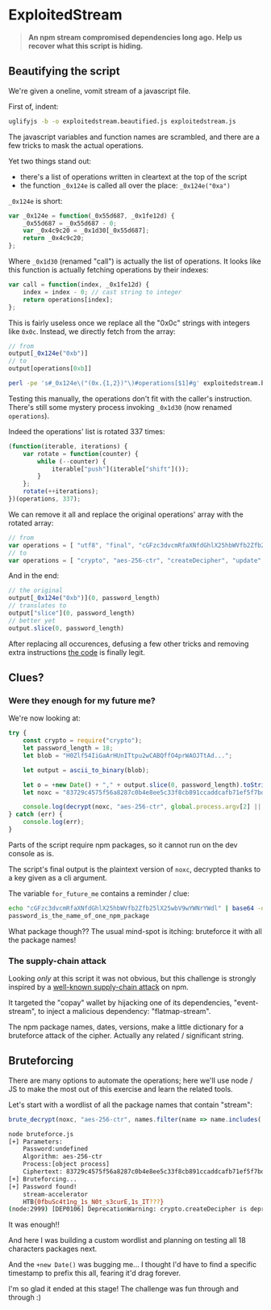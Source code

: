 # ExploitedStream

> **An npm stream compromised dependencies long ago.**
> **Help us recover what this script is hiding.**

## Beautifying the script

We're given a oneline, vomit stream of a javascript file.

First of, indent:

```bash
uglifyjs -b -o exploitedstream.beautified.js exploitedstream.js
```

The javascript variables and function names are scrambled, and there are a few
tricks to mask the actual operations.

Yet two things stand out:

- there's a list of operations written in cleartext at the top of the script
- the function `_0x124e` is called all over the place: `_0x124e("0xa")`

`_0x124e` is short:

```javascript
var _0x124e = function(_0x55d687, _0x1fe12d) {
    _0x55d687 = _0x55d687 - 0;
    var _0x4c9c20 = _0x1d30[_0x55d687];
    return _0x4c9c20;
};
```

Where `_0x1d30` (renamed "call") is actually the list of operations. It looks like this
function is actually fetching operations by their indexes:

```javascript
var call = function(index, _0x1fe12d) {
    index = index - 0; // cast string to integer
    return operations[index];
};
```

This is fairly useless once we replace all the "0x0c" strings with integers
like `0x0c`. Instead, we directly fetch from the array:

```javascript
// from
output[_0x124e("0xb")]
// to
output[operations[0xb]]
```

```bash
perl -pe 's#_0x124e\("(0x.{1,2})"\)#operations[$1]#g' exploitedstream.beautified.js > exploitedstream.beautified.clarified.js
```

Testing this manually, the operations don't fit with the caller's instruction.
There's still some mystery process invoking `_0x1d30` (now renamed `operations`).

Indeed the operations' list is rotated 337 times:

```javascript
(function(iterable, iterations) {
    var rotate = function(counter) {
        while (--counter) {
            iterable["push"](iterable["shift"]());
        }
    };
    rotate(++iterations);
})(operations, 337);
```

We can remove it all and replace the original operations' array with the rotated array:

```javascript
// from
var operations = [ "utf8", "final", "cGFzc3dvcmRfaXNfdGhlX25hbWVfb2Zfb25lX25wbV9wYWNrYWdl",... ];
// to
var operations = [ "crypto", "aes-256-ctr", "createDecipher", "update", "hex", "utf8", ... ];
```

And in the end:

```javascript
// the original
output[_0x124e("0xb")](0, password_length)
// translates to
output["slice"](0, password_length)
// better yet
output.slice(0, password_length)
```

After replacing all occurences, defusing a few other tricks and removing extra
instructions [the code][clarified-code] is finally legit.

## Clues?

### Were they enough for my future me?

We're now looking at:

```javascript
try {
    const crypto = require("crypto");
    let password_length = 18;
    let blob = "H0Zlf54IiGaArHUnITtpu2wCABQffO4prWAOJTtAd...";

    let output = ascii_to_binary(blob);

    let o = +new Date() + "," + output.slice(0, password_length).toString().replace(/,/g, "").substring(0, password_length);
    let noxc = "83729c4575f56a8287c0b4e8ee5c33f8cb891ccaddcafb71ef5f7bd067f19d854ab16e0cb22460";

    console.log(decrypt(noxc, "aes-256-ctr", global.process.argv[2] || o))
} catch (err) {
    console.log(err);
}
```

Parts of the script require npm packages, so it cannot run on the dev console as is.

The script's final output is the plaintext version of `noxc`, decrypted thanks
to a key given as a cli argument.

The variable `for_future_me` contains a reminder / clue:

```bash
echo "cGFzc3dvcmRfaXNfdGhlX25hbWVfb2Zfb25lX25wbV9wYWNrYWdl" | base64 -d
password_is_the_name_of_one_npm_package
```

What package though?? The usual mind-spot is itching: bruteforce it with all
the package names!

### The supply-chain attack

Looking *only* at this script it was not obvious, but this challenge is strongly
inspired by a [well-known supply-chain attack][event-stream-article] on npm.

It targeted the "copay" wallet by hijacking one of its dependencies, "event-stream",
to inject a malicious dependency: "flatmap-stream".

The npm package names, dates, versions, make a little dictionary for a bruteforce
attack of the cipher. Actually any related / significant string.

## Bruteforcing

There are many options to automate the operations; here we'll use node / JS to
make the most out of this exercise and learn the related tools.

Let's start with a wordlist of all the package names that contain "stream":

```javascript
brute_decrypt(noxc, "aes-256-ctr", names.filter(name => name.includes('stream')));
```

```bash
node bruteforce.js
[+] Parameters:
    Password:undefined
    Algorithm: aes-256-ctr
    Process:[object process]
    Ciphertext: 83729c4575f56a8287c0b4e8ee5c33f8cb891ccaddcafb71ef5f7bd067f19d854ab16e0cb22460
[+] Bruteforcing...
[+] Password found!
    stream-accelerator
    HTB{0fbuSc4t1ng_1s_N0t_s3curE,1s_IT???}
(node:2999) [DEP0106] DeprecationWarning: crypto.createDecipher is deprecated.
```

It was enough!!

And here I was building a custom wordlist and planning on testing all 18
characters packages next.

And the `+new Date()` was bugging me... I thought I'd have to find a specific
timestamp to prefix this all, fearing it'd drag forever.

I'm so glad it ended at this stage! The challenge was fun through and through :)

[clarified-code]: exploited-stream.beautified.clarified.js
[event-stream-article]: https://medium.com/intrinsic-blog/compromised-npm-package-event-stream-d47d08605502

